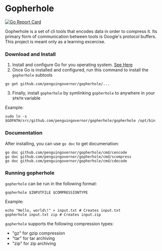 # Gopherhole # 
[![Go Report Card](https://goreportcard.com/badge/github.com/PenguinGovernor/Gopherhole)](https://goreportcard.com/report/github.com/PenguinGovernor/Gopherhole)

Gopherhole is a set of cli tools that encodes data in order to compress it. Its primary form of communication
between tools is Google's protocol buffers. This project is meant only as a learning excercise.

### Download and Install 
1. Install and configure Go for you operating system. [See Here](https://golang.org/doc/install)
2. Once Go is installed and configured, run this command to install the `gopherhole` subtools 

```shell
go get github.com/penguingovernor/gopherhole/...
``` 
3. Finally, install `gopherhole` by symlinking `gopherhole` to anywhere in your `$PATH` variable

Example:

```shell
sudo ln -s $GOPATH/src/github.com/penguingovernor/gopherhole/gopherhole /opt/bin
```

### Documentation 
After installing, you can use `go doc` to get documenation:
```shell
go doc github.com/penguingovernor/gopherhole/cmd/cencode
go doc github.com/penguingovernor/gopherhole/cmd/scompress
go doc github.com/penguingovernor/gopherhole/cmd/cdecode
```

### Running gopherhole

`gopherhole` can be run in the following format:

```shell
gopherhole $INPUTFILE $COMPRESSIONTYPE
```

Example:
```shell
echo "Hello, world\!" > input.txt # Creates input.txt
gopherhole input.txt zip # Creates input.zip
```

`gopherhole` supports the following compression types:

* "gz" for gzip compression
* "tar" for tar archiving
* "zip" for zip archiving


